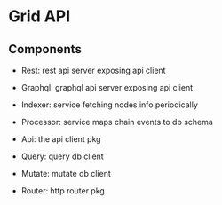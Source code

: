 # Grid API

## Components

- Rest: rest api server exposing api client
- Graphql: graphql api server exposing api client
- Indexer: service fetching nodes info periodically
- Processor: service maps chain events to db schema

- Api: the api client pkg
- Query: query db client
- Mutate: mutate db client

- Router: http router pkg
